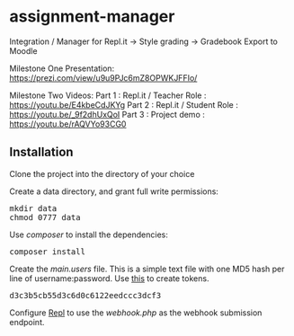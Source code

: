 # assignment-manager
Integration / Manager for Repl.it -> Style grading -> Gradebook Export to Moodle

Milestone One Presentation:
https://prezi.com/view/u9u9PJc6mZ8OPWKJFFIo/

Milestone Two Videos:
Part 1 : Repl.it / Teacher Role : https://youtu.be/E4kbeCdJKYg
Part 2 : Repl.it / Student Role : https://youtu.be/_9f2dhUxQoI
Part 3 : Project demo : https://youtu.be/rAQVYo93CG0


Installation
------------

Clone the project into the directory of your choice


Create a data directory, and grant full write permissions:
<pre>
mkdir data
chmod 0777 data
</pre>

Use <i>composer</i> to install the dependencies:
<pre>
composer install
</pre>

Create the <i>main.users</i> file.  This is a simple text file with one MD5 hash per line of username:password. Use <a href="https://www.md5hashgenerator.com/">this</a> to create tokens.

<pre>
d3c3b5cb55d3c6d0c6122eedccc3dcf3
</pre>


Configure <a href="https://docs.repl.it/classrooms/webhooks">Repl</a> to use the <i>webhook.php</i> as the webhook submission endpoint.


